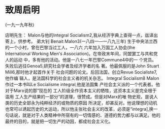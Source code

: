 # 致周启明

(一九一九年秋)

店明先生：
Malon与他的Integral Socialism2,我从经济字典上查得一点，兹译出寄上，供参考。
弟大钊
Benait Malon3(一八四一—一八九三年)
生于中央法兰西的一个小村，曾在巴黎当过工人，一八六
六年加入万国工人协会(the International Working Men's
Association)。在帝政末年间，同盟罢工与共和党人的运动
中，多有他的活动。他是一八七一年巴黎Commune4中的一
个党员。失败后逃往Genoa5,研究社会学者及经济学者的名
著。他最佩服的是John Stuart Mill6,那时他才起首作关于
社会问题的论文。后回法国，创立Revue Socialiste7,他作编
辑人，是法国科学的社会主义者的机关杂志。
Integral Socialism8
Malon作过一本书叫Le Socialisme integral,他是法国集
产社会主义派的一个代表者。他对于Marx说的那“现在的
工人阶级全作资本主义的牺牲，这资本主义是完全根于滥用
工人生产结果的一部分”的道理，很赞成。但是对Marx的唯
物史观，是说人类的历史全部永为纯粹经济的或物质的原因
所决定，却甚反对。他说理想的动机也常可以诱起历史的大运动，所以他主张社会主义的改革，必须是“integra],换一句话说，就是对于人类精神中所宿有的一切情感的、道德的势力都与以满足。他的最终的目的，就是把一切生产的动因，都成社会主义化。

